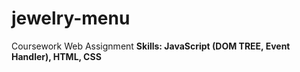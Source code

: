 # jewelry-menu
Coursework Web Assignment
**Skills: JavaScript (DOM TREE, Event Handler), HTML, CSS**
